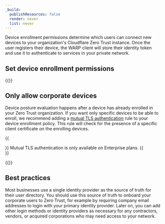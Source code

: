 ```yaml
---
_build:
  publishResources: false
  render: never
  list: never
---
```


Device enrollment permissions determine which users can connect new devices to your organization's Cloudflare Zero Trust instance. Once the user registers their device, the WARP client will store their identity token and use it to authenticate to services in your private network.

## Set device enrollment permissions

{{<render file="warp/_device-enrollment.md" productFolder="cloudflare-one">}}

## Only allow corporate devices

Device posture evaluation happens after a device has already enrolled in your Zero Trust organization. If you want only specific devices to be able to enroll, we recommend adding a [mutual TLS authentication](/cloudflare-one/identity/devices/access-integrations/mutual-tls-authentication/) rule to your device enrollment policy. This rule will check for the presence of a specific client certificate on the enrolling devices.

{{<Aside type="note">}}
Mutual TLS authentication is only available on Enterprise plans.
{{</Aside>}}

{{<render file="warp/_device-enrollment-mtls.md" productFolder="cloudflare-one">}}

## Best practices

Most businesses use a single identity provider as the source of truth for their user directory. You should use this source of truth to onboard your corporate users to Zero Trust, for example by requiring company email addresses to login with your primary identity provider. Later on, you can add other login methods or identity providers as necessary for any contractors, vendors, or acquired corporations who may need access to your network.

